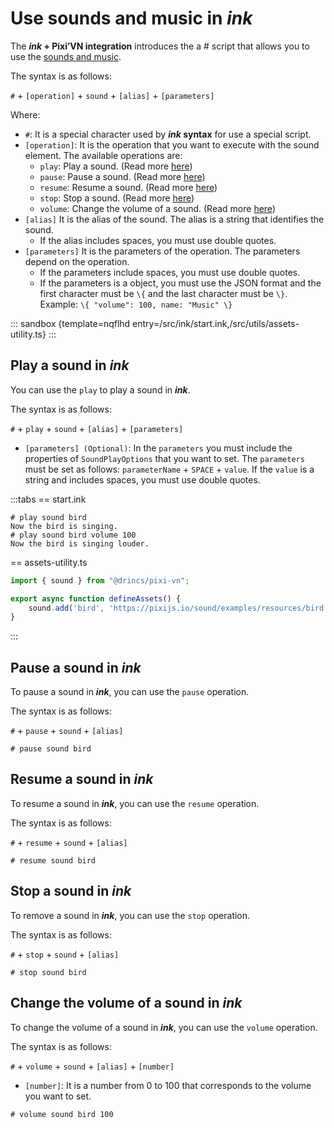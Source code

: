 # Use sounds and music in *ink*

The ***ink* + Pixi’VN integration** introduces the a # script that allows you to use the [sounds and music](/start/sound.md).

The syntax is as follows:

`#` + `[operation]` + `sound` + `[alias]` + `[parameters]`

Where:

* `#`: It is a special character used by ***ink* syntax** for use a special script.
* `[operation]`: It is the operation that you want to execute with the sound element. The available operations are:
  * `play`: Play a sound. (Read more [here](#play-a-sound-in-ink))
  * `pause`: Pause a sound. (Read more [here](#pause-a-sound-in-ink))
  * `resume`: Resume a sound. (Read more [here](#resume-a-sound-in-ink))
  * `stop`: Stop a sound. (Read more [here](#stop-a-sound-in-ink))
  * `volume`: Change the volume of a sound. (Read more [here](#change-the-volume-of-a-sound-in-ink))
* `[alias]` It is the alias of the sound. The alias is a string that identifies the sound.
  * If the alias includes spaces, you must use double quotes.
* `[parameters]` It is the parameters of the operation. The parameters depend on the operation.
  * If the parameters include spaces, you must use double quotes.
  * If the parameters is a object, you must use the JSON format and the first character must be `\{` and the last character must be `\}`. Example: `\{ "volume": 100, name: "Music" \}`

::: sandbox {template=nqflhd entry=/src/ink/start.ink,/src/utils/assets-utility.ts}
:::

## Play a sound in *ink*

You can use the `play` to play a sound in ***ink***.

The syntax is as follows:

`#` + `play` + `sound` + `[alias]` + `[parameters]`

* `[parameters] (Optional)`: In the `parameters` you must include the properties of `SoundPlayOptions` that you want to set. The `parameters` must be set as follows: `parameterName` + `SPACE` + `value`. If the `value` is a string and includes spaces, you must use double quotes.

:::tabs
== start.ink

```ink
# play sound bird
Now the bird is singing.
# play sound bird volume 100
Now the bird is singing louder.
```

== assets-utility.ts

```ts
import { sound } from "@drincs/pixi-vn";

export async function defineAssets() {
    sound.add('bird', 'https://pixijs.io/sound/examples/resources/bird.mp3');
}
```

:::

## Pause a sound in *ink*

To pause a sound in ***ink***, you can use the `pause` operation.

The syntax is as follows:

`#` + `pause` + `sound` + `[alias]`

```ink
# pause sound bird
```

## Resume a sound in *ink*

To resume a sound in ***ink***, you can use the `resume` operation.

The syntax is as follows:

`#` + `resume` + `sound` + `[alias]`

```ink
# resume sound bird
```

## Stop a sound in *ink*

To remove a sound in ***ink***, you can use the `stop` operation.

The syntax is as follows:

`#` + `stop` + `sound` + `[alias]`

```ink
# stop sound bird
```

## Change the volume of a sound in *ink*

To change the volume of a sound in ***ink***, you can use the `volume` operation.

The syntax is as follows:

`#` + `volume` + `sound` + `[alias]` + `[number]`

* `[number]`: It is a number from 0 to 100 that corresponds to the volume you want to set.

```ink
# volume sound bird 100
```
